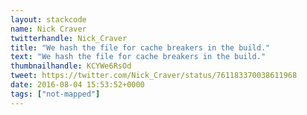 ```yaml
---
layout: stackcode
name: Nick Craver
twitterhandle: Nick_Craver
title: "We hash the file for cache breakers in the build."
text: "We hash the file for cache breakers in the build."
thumbnailhandle: KCYWe6RsOd
tweet: https://twitter.com/Nick_Craver/status/761183370038611968
date: 2016-08-04 15:53:52+0000
tags: ["not-mapped"]
---
```

